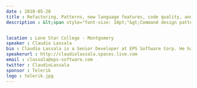 ```yaml
---
date : 2010-05-20
title : Refactoring, Patterns, new language features, code quality, and more!
description : &lt;span style="font-size: 10pt;"&gt;Command design pattern, Lambda Expressions, Extension Methods, fluent interfaces, refactoring, test-driven development, writing elegant code, and more. This session will cover a little bit of many things learned from projects I've been working on. We expect every attendee to learn a few tricks that can be applied immediately, and also to feel encouraged to go out and research more on whatever area appeals the most.&amp;nbsp;&lt;/span&gt;

location : Lone Star College - Montgomery
speaker : Claudio Lassala
bio : Claudio Lassala is a Senior Developer at EPS Software Corp. He haspresented several lectures at Microsoft events such as PDC Brazil andvarious other Microsoft seminars, as well as several conferences and usergroups across North America and Brazil. He is a multiple winner of theMicrosoft MVP Award since 2001 (for Visual FoxPro in 2001-2002, and for C#ever since), an INETA speaker, and also holds the MCSD for .NETcertification. He has articles published on several magazines, such as MSDNBrazil Magazine, CoDe Magazine, UTMag, Developers Magazine, and FoxProAdvisor.Claudio blogs at http://claudiolassala.spaces.live.com, and can befollowed on Twitter at http://twitter.com/ClaudioLassala. More detailedinformation regarding his presentations and articles can be found in his MVPhttps://mvp.support.microsoft.com/profile=EC6B1E0B-8EFC-4530-97B0-55BD924E26D0
speakerurl : http://claudiolassala.spaces.live.com
email : classala@eps-software.com
twitter : ClaudioLassala
sponsor : Telerik
logo : telerik.jpg
---
```

